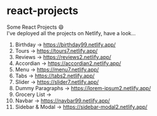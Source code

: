 # react-projects
Some React Projects 😄 \
I've deployed all the projects on Netlify, have a look...
1. Birthday -> https://birthday99.netlify.app/
2. Tours -> https://tours7.netlify.app/
3. Reviews -> https://reviews2.netlify.app/
4. Accordian -> https://accordian2.netlify.app/
5. Menu -> https://menu7.netlify.app/
6. Tabs -> https://tabs2.netlify.app/
7. Slider -> https://slider7.netlify.app/
8. Dummy Paragraphs -> https://lorem-ipsum2.netlify.app/
9. Grocery List -> 
10. Navbar -> https://navbar99.netlify.app/
11. Sidebar & Modal -> https://sidebar-modal2.netlify.app/
